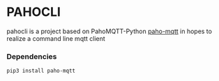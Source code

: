 # PAHOCLI
pahocli is a project based on PahoMQTT-Python [paho-mqtt](https://pypi.org/project/paho-mqtt/) in hopes to realize a command line mqtt client

### Dependencies

	pip3 install paho-mqtt
